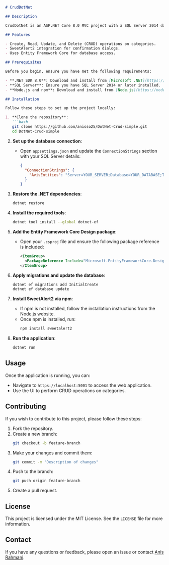 ```markdown
# CrudDotNet

## Description

CrudDotNet is an ASP.NET Core 8.0 MVC project with a SQL Server 2014 database. This project demonstrates basic CRUD operations on a `Category` model, including the use of SweetAlert2 for delete confirmation dialogs.

## Features

- Create, Read, Update, and Delete (CRUD) operations on categories.
- SweetAlert2 integration for confirmation dialogs.
- Uses Entity Framework Core for database access.

## Prerequisites

Before you begin, ensure you have met the following requirements:

- **.NET SDK 8.0**: Download and install from [Microsoft .NET](https://dotnet.microsoft.com/download/dotnet/8.0).
- **SQL Server**: Ensure you have SQL Server 2014 or later installed.
- **Node.js and npm**: Download and install from [Node.js](https://nodejs.org/) (for managing frontend dependencies like SweetAlert2).

## Installation

Follow these steps to set up the project locally:

1. **Clone the repository**:
   ```bash
   git clone https://github.com/anisso25/DotNet-Crud-simple.git
   cd DotNet-Crud-simple
   ```

2. **Set up the database connection**:
   - Open `appsettings.json` and update the `ConnectionStrings` section with your SQL Server details:
     ```json
     {
       "ConnectionStrings": {
         "AvisEntities": "Server=YOUR_SERVER;Database=YOUR_DATABASE;Trusted_Connection=True;TrustServerCertificate=True;"
       }
     }
     ```

3. **Restore the .NET dependencies**:
   ```bash
   dotnet restore
   ```

4. **Install the required tools**:
   ```bash
   dotnet tool install --global dotnet-ef
   ```

5. **Add the Entity Framework Core Design package**:
   - Open your `.csproj` file and ensure the following package reference is included:
     ```xml
     <ItemGroup>
       <PackageReference Include="Microsoft.EntityFrameworkCore.Design" Version="8.0.6" />
     </ItemGroup>
     ```

6. **Apply migrations and update the database**:
   ```bash
   dotnet ef migrations add InitialCreate
   dotnet ef database update
   ```

7. **Install SweetAlert2 via npm**:
   - If npm is not installed, follow the installation instructions from the Node.js website.
   - Once npm is installed, run:
     ```bash
     npm install sweetalert2
     ```

8. **Run the application**:
   ```bash
   dotnet run
   ```

## Usage

Once the application is running, you can:

- Navigate to `https://localhost:5001` to access the web application.
- Use the UI to perform CRUD operations on categories.

## Contributing

If you wish to contribute to this project, please follow these steps:

1. Fork the repository.
2. Create a new branch:
   ```bash
   git checkout -b feature-branch
   ```
3. Make your changes and commit them:
   ```bash
   git commit -m "Description of changes"
   ```
4. Push to the branch:
   ```bash
   git push origin feature-branch
   ```
5. Create a pull request.

## License

This project is licensed under the MIT License. See the `LICENSE` file for more information.

## Contact

If you have any questions or feedback, please open an issue or contact [Anis Rahmani](mailto:arahmani@kaiteck.com).
```
